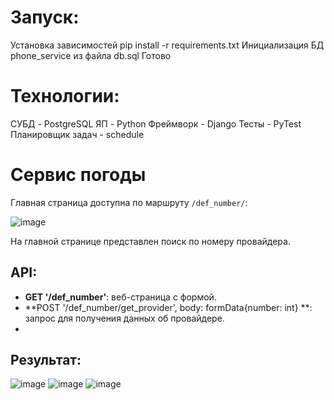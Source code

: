 # Запуск:

Установка зависимостей pip install -r requirements.txt
Инициализация БД phone_service из файла db.sql
Готово

# Технологии:

СУБД - PostgreSQL
ЯП - Python
Фреймворк - Django
Тесты - PyTest
Планировщик задач - schedule

# Сервис погоды

Главная страница доступна по маршруту `/def_number/`:

![image](https://github.com/glitteryskroll/phone_service/assets/55313356/6b139b85-bcbd-40f2-84e4-9d0f69f0d3f8)


На главной странице представлен поиск по номеру провайдера.

## API:

- **GET '/def_number'**: веб-страница с формой.
- **POST '/def_number/get_provider', body: formData{number: int} **: запрос для получения данных об провайдере.
- 
## Результат:
![image](https://github.com/glitteryskroll/phone_service/assets/55313356/9f6ae204-2a2b-49aa-8e38-1f183967cec5)
![image](https://github.com/glitteryskroll/phone_service/assets/55313356/e133f1f4-0f8f-4763-a171-4782a30da3bf)
![image](https://github.com/glitteryskroll/phone_service/assets/55313356/2b3f16f4-23df-4064-aec8-b5a1c56af167)
